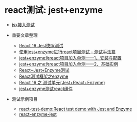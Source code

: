 # react测试: jest+enzyme

- [jsx接入测试](./01、jsx接入测试.md)

- 重要文章整理
    - [React 16 Jest快照测试](https://blog.csdn.net/zhangda89/article/details/80978844)
    - [使用jest+enzyme进行react项目测试 - 测试手法篇](http://echizen.github.io/tech/2017/02-12-jest-enzyme-method)
    - [jest+enzyme为react项目加入单测——1、安装与配置](https://blog.csdn.net/zhaolandelong/article/details/79671438)
    - [jest+enzyme为react项目加入单测——2、基础实例](https://blog.csdn.net/zhaolandelong/article/details/79830752)
    - [React+Jest+Enzyme测试](https://blog.csdn.net/qq_22755565/article/details/84304064)
    - [React测试框架之enzyme](https://blog.csdn.net/xiangzhihong8/article/details/83827626)
    - [React 16 之 测试单元(Jest+React+Enzyme)](https://blog.csdn.net/zhangda89/article/details/80862401)
    - [jest+enzyme测试react组件](https://blog.csdn.net/weixin_34119545/article/details/88157089)

- 测试示例项目
    - [react-test-demo:React test demo with Jest and Enzyme](https://github.com/superman66/react-test-demo)
    - [react-enzyme-jest](https://github.com/twclark0/react-enzyme-jest)
